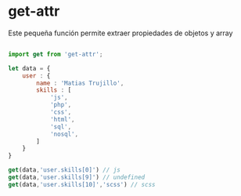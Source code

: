 # get-attr

Este pequeña función permite extraer propiedades de objetos y array


``` javascript

import get from 'get-attr';

let data = {
    user : {
        name : 'Matias Trujillo',
        skills : [
            'js',
            'php',
            'css',
            'html',
            'sql',
            'nosql',
        ]
    }
}

get(data,'user.skills[0]') // js
get(data,'user.skills[9]') // undefined
get(data,'user.skills[10]','scss') // scss

```